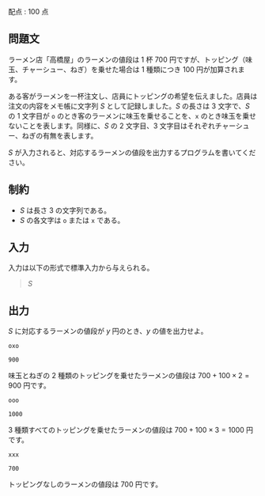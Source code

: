 配点 : $100$ 点

## 問題文

ラーメン店「高橋屋」のラーメンの値段は $1$ 杯 $700$ 円ですが、トッピング（味玉、チャーシュー、ねぎ）を乗せた場合は $1$ 種類につき $100$ 円が加算されます。

ある客がラーメンを一杯注文し、店員にトッピングの希望を伝えました。店員は注文の内容をメモ帳に文字列 $S$ として記録しました。$S$ の長さは $3$ 文字で、$S$ の $1$ 文字目が `o` のとき客のラーメンに味玉を乗せることを、`x` のとき味玉を乗せないことを表します。同様に、$S$ の $2$ 文字目、$3$ 文字目はそれぞれチャーシュー、ねぎの有無を表します。

$S$ が入力されると、対応するラーメンの値段を出力するプログラムを書いてください。

## 制約

- $S$ は長さ $3$ の文字列である。
- $S$ の各文字は `o` または `x` である。

## 入力

入力は以下の形式で標準入力から与えられる。

> $S$

## 出力

$S$ に対応するラーメンの値段が $y$ 円のとき、$y$ の値を出力せよ。

```input1
oxo
```

```output1
900
```

味玉とねぎの $2$ 種類のトッピングを乗せたラーメンの値段は $700 + 100 \times 2 = 900$ 円です。

```input2
ooo
```

```output2
1000
```

$3$ 種類すべてのトッピングを乗せたラーメンの値段は $700 + 100 \times 3 = 1000$ 円です。

```input3
xxx
```

```output3
700
```

トッピングなしのラーメンの値段は $700$ 円です。